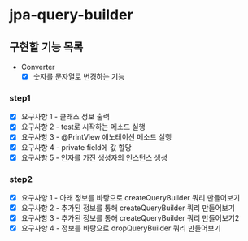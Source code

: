 # jpa-query-builder

## 구현할 기능 목록
- Converter
  - [x] 숫자를 문자열로 변경하는 기능

### step1

- [x] 요구사항 1 - 클래스 정보 출력
- [x] 요구사항 2 - test로 시작하는 메소드 실행
- [x] 요구사항 3 - @PrintView 애노테이션 메소드 실행
- [x] 요구사항 4 - private field에 값 할당
- [x] 요구사항 5 - 인자를 가진 생성자의 인스턴스 생성

### step2

- [x] 요구사항 1 - 아래 정보를 바탕으로 createQueryBuilder 쿼리 만들어보기
- [x] 요구사항 2 - 추가된 정보를 통해 createQueryBuilder 쿼리 만들어보기
- [x] 요구사항 3 - 추가된 정보를 통해 createQueryBuilder 쿼리 만들어보기2
- [x] 요구사항 4 - 정보를 바탕으로 dropQueryBuilder 쿼리 만들어보기
